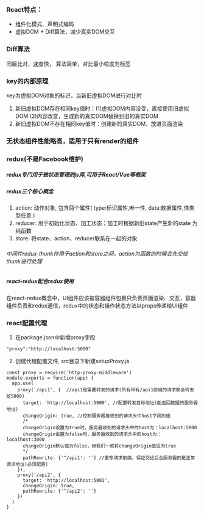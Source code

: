 ### React特点： 
- 组件化模式、声明式编码
- 虚拟DOM + Diff算法，减少真实DOM交互

### Diff算法
同层比对，速度快， 算法简单，对比最小粒度为标签

### key的内部原理
key为虚拟DOM对象的标识，当新旧虚拟DOM进行对比时
1. 新旧虚拟DOM存在相同key值时：(1)虚拟DOM内容没变，直接使用旧虚拟DOM (2)内容改变，生成新的真实DOM替换到旧的真实DOM
2. 新旧虚拟DOM不存在相同key值时：创建新的真实DOM，放进页面渲染

### 无状态组件性能略高，适用于只有render的组件

### redux(不是Facebook维护)
##### redux专门用于做状态管理的js库,可用于React/Vue等框架
##### redux三个核心概念
1. action: 动作对象, 包含两个属性( type:标识属性,唯一性, data:数据属性,值类型任意 )
2. reducer: 用于初始化状态、加工状态；加工时根据新旧state产生新的state 为纯函数
3. store: 将state、action、reducer联系在一起的对象  
###### 中间件redux-thunk作用于action和store之间，action为函数的时候会先交给thunk进行处理

##### react-redux配合redux使用
在react-redux概念中，UI组件应该被容器组件包裹只负责页面渲染、交互，容器组件负责和redux通信，redux中的状态和操作状态方法以props传递给UI组件

### react配置代理
1. 在package.json中新增proxy字段
```
"proxy":"http://localhost:5000"
```
2. 创建代理配置文件, src目录下新建setupProxy.js
```
const proxy = require('http-proxy-middleware')
module.exports = function(app) {
  app.use(
    proxy('/api1', {  //api1是需要转发的请求(所有带有/api1前缀的请求都会转发给5000)
      target: 'http://localhost:5000', //配置转发目标地址(能返回数据的服务器地址)
      changeOrigin: true, //控制服务器接收到的请求头中host字段的值
      /*
      changeOrigin设置为true时，服务器收到的请求头中的host为：localhost:5000
      changeOrigin设置为false时，服务器收到的请求头中的host为：localhost:3000
      changeOrigin默认值为false，但我们一般将changeOrigin值设为true
      */
      pathRewrite: {'^/api1': ''} //重写请求前缀，保证交给后台服务器的是正常请求地址(必须配置)
    }),
    proxy('/api2', { 
      target: 'http://localhost:5001',
      changeOrigin: true,
      pathRewrite: {'^/api2': ''}
    })
  )
}
```

